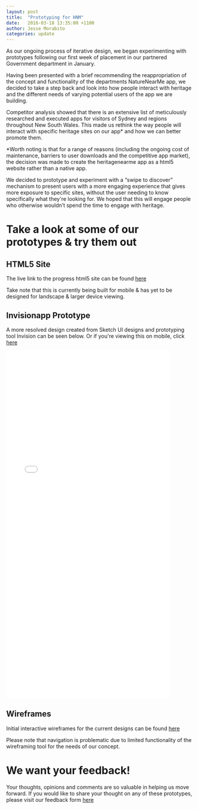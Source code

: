 ```yaml
---
layout: post
title:  "Prototyping for HNM"
date:   2016-03-18 13:35:00 +1100
author: Jesse Morabito
categories: update 
---
```


As our ongoing process of iterative design, we began experimenting with prototypes following our first week of placement in our partnered Government department in January.

Having been presented with a brief recommending the reappropriation of the concept and functionality of the departments NatureNearMe app, we decided to take a step back and look into how people interact with heritage and the different needs of varying potential users of the app we are building.

Competitor analysis showed that there is an extensive list of meticulously researched and executed apps for visitors of Sydney and regions throughout New South Wales. This made us rethink the way people will interact with specific heritage sites on our app* and how we can better promote them.

*Worth noting is that for a range of reasons (including the ongoing cost of maintenance, barriers to user downloads and the competitive app market), the decision was made to create the heritagenearme app as a html5 website rather than a native app.

We decided to prototype and experiment with a “swipe to discover” mechanism to present users with a more engaging experience that gives more exposure to specific sites, without the user needing to know specifically what they're looking for. We hoped that this will engage people who otherwise wouldn’t spend the time to engage with heritage.


Take a look at some of our prototypes & try them out
=======

HTML5 Site
-----------

The live link to the progress html5 site can be found [here](heritagenear.me)

Take note that this is currently being built for mobile & has yet to be designed for landscape & larger device viewing.

Invisionapp Prototype
-----------

A more resolved design created from Sketch UI designs and prototyping tool Invision can be seen below. Or if you're viewing this on mobile, click [here](https://invis.io/GJ6BLAE5M)

<iframe width="438" height="930" src="//invis.io/J76JL9UCD" frameborder="0" allowfullscreen></iframe>

Wireframes
-----------
Initial interactive wireframes for the current designs can be found [here](https://app.moqups.com/jesse@codeforaustralia.org/LyW9Bbazfb/view/page/a7cb0bb12)

Please note that navigation is problematic due to limited functionality of the wireframing tool for the needs of our concept.

We want your feedback!
=======
Your thoughts, opinions and comments are so valuable in helping us move forward.
If you would like to share your thought on any of these prototypes, please visit our feedback form [here](http://goo.gl/forms/K8FMXl4Kvq)


